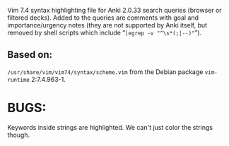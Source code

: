 Vim 7.4 syntax highlighting file for Anki 2.0.33 search queries (browser or filtered decks).  Added to the queries are comments with goal and importance/urgency notes (they are not supported by Anki itself, but removed by shell scripts which include “`|egrep -v "^\s*(;|--)"`”).


## Based on:

`/usr/share/vim/vim74/syntax/scheme.vim` from the Debian package
`vim-runtime` 2:7.4.963-1.

# BUGS:

Keywords inside strings are highlighted.  We can't just color the strings
though.

